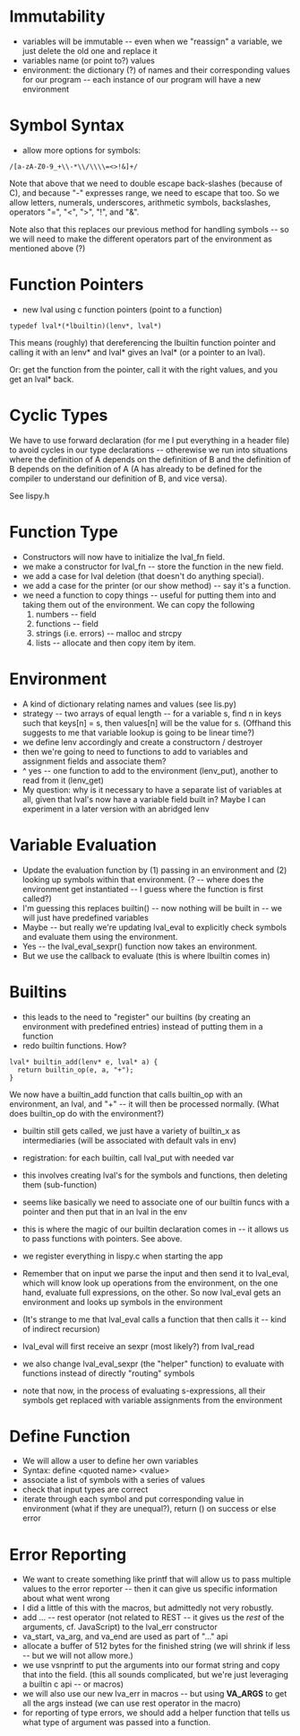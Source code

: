 # Immutability
* variables will be immutable -- even when we "reassign" a variable, we just delete the old one and replace it
* variables name (or point to?) values
* environment: the dictionary (?) of names and their corresponding values for our program -- each instance of our program will have a new environment
# Symbol Syntax
* allow more options for symbols:

```
/[a-zA-Z0-9_+\\-*\\/\\\\=<>!&]+/
```

Note that above that we need to double escape back-slashes (because of C), and because "-" expresses range, we need to escape that too.  So we allow letters, numerals, underscores, arithmetic symbols, backslashes, operators "=", "<", ">", "!", and "&".

Note also that this replaces our previous method for handling symbols -- so we will need to make the different operators part of the environment as mentioned above (?)
# Function Pointers
* new lval using c function pointers (point to a function)

```
typedef lval*(*lbuiltin)(lenv*, lval*)
```

This means (roughly) that dereferencing the lbuiltin function pointer and calling it with an lenv* and lval* gives an lval* (or a pointer to an lval).

Or: get the function from the pointer, call it with the right values, and you get an lval* back.
# Cyclic Types
We have to use forward declaration (for me I put everything in a header file) to avoid cycles in our type declarations -- otherewise we run into situations where the definition of A depends on the definition of B and the definition of B depends on the definition of A (A has already to be defined for the compiler to understand our definition of B, and vice versa).

See lispy.h
# Function Type
* Constructors will now have to initialize the lval_fn field.
* we make a constructor for lval_fn -- store the function in the new field.
* we add a case for lval deletion (that doesn't do anything special).
* we add a case for the printer (or our show method) -- say it's a function.
* we need a function to copy things -- useful for putting them into and taking them out of the environment.  We can copy the following
  1. numbers -- field
  2. functions -- field
  3. strings (i.e. errors) -- malloc and strcpy
  4. lists -- allocate and then copy item by item.
# Environment
* A kind of dictionary relating names and values (see lis.py)
* strategy -- two arrays of equal length -- for a variable s, find n in keys such that keys[n] = s, then values[n] will be the value for s.  (Offhand this suggests to me that variable lookup is going to be linear time?)
* we define lenv accordingly and create a constructorn / destroyer
* then we're going to need to functions to add to variables and assignment fields and associate them?
* ^ yes -- one function to add to the environment (lenv_put), another to read from it (lenv_get)
* My question: why is it necessary to have a separate list of variables at all, given that lval's now have a variable field built in?  Maybe I can experiment in a later version with an abridged lenv
# Variable Evaluation
* Update the evaluation function by (1) passing in an environment and (2) looking up symbols within that environment.  (? -- where does the environment get instantiated -- I guess where the function is first called?)
* I'm guessing this replaces builtin() -- now nothing will be built in -- we will just have predefined variables
* Maybe -- but really we're updating lval_eval to explicitly check symbols and evaluate them using the environment.
* Yes -- the lval_eval_sexpr() function now takes an environment.
* But we use the callback to evaluate (this is where lbuiltin comes in)
# Builtins
* this leads to the need to "register" our builtins (by creating an environment with predefined entries) instead of putting them in a function
* redo builtin functions.  How?

```
lval* builtin_add(lenv* e, lval* a) {
  return builtin_op(e, a, "+");
}
```

We now have a builtin_add function that calls builtin_op with an environment, an lval, and "+" -- it will then be processed normally.  (What does builtin_op do with the environment?)
* builtin still gets called, we just have a variety of builtin_x as intermediaries (will be associated with default vals in env)
* registration: for each builtin, call lval_put with needed var
* this involves creating lval's for the symbols and functions, then deleting them (sub-function)
* seems like basically we need to associate one of our builtin funcs with a pointer and then put that in an lval in the env
* this is where the magic of our builtin declaration comes in -- it allows us to pass functions with pointers.  See above.
* we register everything in lispy.c when starting the app

* Remember that on input we parse the input and then send it to lval_eval, which will know look up operations from the environment, on the one hand, evaluate full expressions, on the other.  So now lval_eval gets an environment and looks up symbols in the environment
* (It's strange to me that lval_eval calls a function that then calls it -- kind of indirect recursion)
* lval_eval will first receive an sexpr (most likely?) from lval_read
* we also change lval_eval_sexpr (the "helper" function) to evaluate with functions instead of directly "routing" symbols
* note that now, in the process of evaluating s-expressions, all their symbols get replaced with variable assignments from the environment
# Define Function
* We will allow a user to define her own variables
* Syntax: define \<quoted name> \<value>
* associate a list of symbols with a series of values
* check that input types are correct
* iterate through each symbol and put corresponding value in environment (what if they are unequal?), return () on success or else error
# Error Reporting
* We want to create something like printf that will allow us to pass multiple values to the error reporter -- then it can give us specific information about what went wrong
* I did a little of this with the macros, but admittedly not very robustly.
* add ... -- rest operator (not related to REST -- it gives us the *rest* of the arguments, cf. JavaScript) to the lval_err constructor
* va_start, va_arg, and va_end are used as part of "..." api
* allocate a buffer of 512 bytes for the finished string (we will shrink if less -- but we will not allow more.)
* we use vsnprintf to put the arguments into our format string and copy that into the field. (this all sounds complicated, but we're just leveraging a builtin c api -- or macros)
* we will also use our new lva_err in macros -- but using __VA_ARGS__ to get all the args instead (we can use rest operator in the macro)
* for reporting of type errors, we should add a helper function that tells us what type of argument was passed into a function.